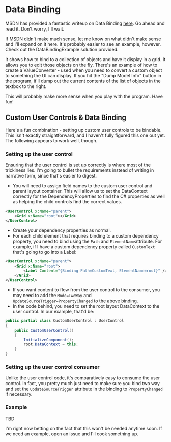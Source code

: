Data Binding
============

MSDN has provided a fantastic writeup on Data Binding [here](https://docs.microsoft.com/en-us/dotnet/framework/wpf/data/data-binding-overview).
Go ahead and read it. Don't worry, I'll wait. 

If MSDN didn't make much sense, let me know on what didn't make sense and I'll
expand on it here. It's probably easier to see an example, however. Check out
the DataBindingExample solution provided. 

It shows how to bind to a collection of objects and have it display in a grid.
It allows you to edit those objects on the fly. There's an example of how to
create a ValueConverter - used when you need to convert a custom object to 
something the UI can display. If you hit the "Dump Model Info" button in the 
program, it'll dump out the current contents of the list of objects
in the textbox to the right. 

This will probably make more sense when you play with the program. Have fun!

## Custom User Controls & Data Binding
Here's a fun combination - setting up custom user controls to be bindable.
This isn't exactly straightforward, and I haven't fully figured this one out yet.
The following appears to work well, though.

### Setting up the user control
Ensuring that the user control is set up correctly is where most of the trickiness
lies. I'm going to bullet the requirements instead of writing in narrative form,
since that's easier to digest.
* You will need to assign field names to the custom user control and parent
layout container. This will allow us to set the DataContext correctly for the
DependencyProperties to find the C# properties as well as helping the child
controls find the correct values.
```XML
<UserControl x:Name="parent">
    <Grid x:Name="root"></Grid>
</UserControl>
```
* Create your dependency properties as normal. 
* For each child element that requires binding to a custom dependency property,
you need to bind using the `Path` and `ElementName`attribute. For example,
if I have a custom dependency property called `CustomText` that's going to go into
a Label:
```XML
<UserControl x:Name="parent">
    <Grid x:Name="root">
        <Label Content="{Binding Path=CustomText, ElementName=root}" />
    </Grid>
</UserControl>
```
* If you want content to flow from the user control to the consumer, you may need
to add the `Mode=TwoWay` and `UpdateSourceTrigger=PropertyChanged` to the above
binding.
* In the code behind, you need to set the root layout DataContext to the user control.
In our example, that'd be:
```C#
public partial class CustomUserControl : UserControl
{
    public CustomUserControl()
    {
        InitializeComponent();
        root.DataContext = this;
    }
}
```

### Setting up the user control consumer
Unlike the user control code, it's comparatively easy to consume the user control.
In fact, you pretty much just need to make sure you bind two way and set
the `UpdateSourceTrigger` attribute in the binding to `PropertyChanged` if 
necessary. 

### Example
TBD

I'm right now betting on the fact that this won't be needed anytime soon. 
If we need an example, open an issue and I'll cook something up.

